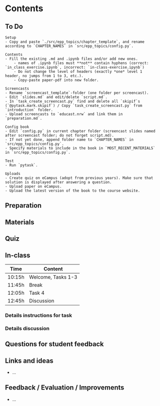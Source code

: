 # Contents

## To Do

```{todo}
Setup
- Copy and paste `./src/epp_topics/chapter_template`, and rename according to `CHAPTER_NAMES` in `src/epp_topics/config.py`.

Contents
- Fill the existing .md and .ipynb files and/or add new ones.
    - names of .ipynb files must **not** contain hyphens (correct: `in_class_exercise.ipynb`, incorrect: `in-class-exercise.ipynb`)
    - Do not change the level of headers (exactly *one* level 1 header, no jumps from 1 to 3, etc.).
    - Copy-paste paper-pdf into new folder.

Screencasts
- Rename `screencast_template`-folder (one folder per screencast).
- Edit `slides.md` and edit/delete `script.md`.
- In `task_create_screencast.py` find and delete all `skipif`s (`@pytask.mark.skipif`) / Copy `task_create_screencast.py` from `introduction` folder.
- Upload screencasts to `educast.nrw` and link them in `preparation.md`.

Config book
- Edit `config.py` in current chapter folder (screencast slides named after screencast folder; do not forget script.md).
- If not yet done, append folder name to `CHAPTER_NAMES` in `src/epp_topics/config.py`.
- Specify materials to include in the book in `MOST_RECENT_MATERIALS` in `src/epp_topics/config.py`.

Test
- Run `pytask`.

Uploads
- Create quiz on eCampus (adopt from previous years). Make sure that solution is displayed after answering a question.
- Upload paper on eCampus.
- Upload the latest version of the book to the course website.

```

## Preparation

## Materials

## Quiz

## In-class

| Time   | Content            |
| ------ | ------------------ |
| 10:15h | Welcome, Tasks 1-3 |
| 11:45h | Break              |
| 12:05h | Task 4             |
| 12:45h | Discussion         |

### Details instructions for task

### Details discussion

## Questions for student feedback

## Links and ideas

- ...

## Feedback / Evaluation / Improvements

- ...
